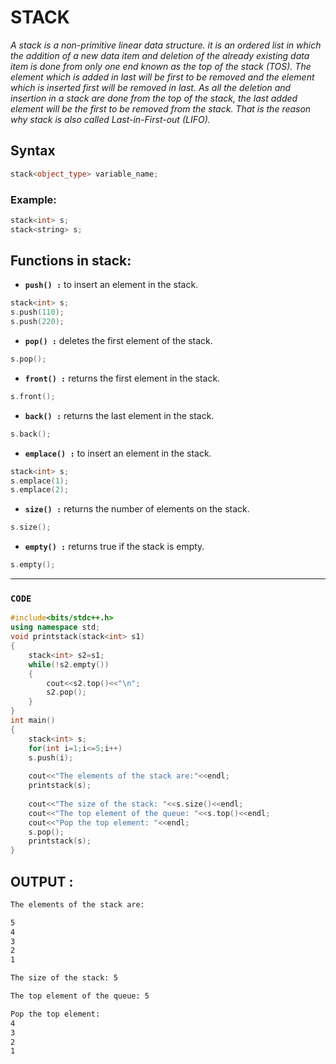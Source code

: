 # **STACK**

*A stack is a non-primitive linear data structure. it is an ordered list in which the addition of a new data item and deletion of the already existing data item is done from only one end known as the top of the stack (TOS). The element which is added in last will be first to be removed and the element which is inserted first will be removed in last. As all the deletion and insertion in a stack are done from the top of the stack, the last added element will be the first to be removed from the stack. That is the reason why stack is also called Last-in-First-out (LIFO).*


## **Syntax** 
```cpp
stack<object_type> variable_name;  
```
### **Example:**
```cpp
stack<int> s;
stack<string> s;
```
## **Functions in stack:**

* **```push() :```** to insert an element in the stack.
```cpp
stack<int> s;
s.push(110);
s.push(220);
```

* **```pop() :```** deletes the first element of the stack.
```cpp
s.pop();
```

* **```front() :```** returns the first element in the stack.
```cpp
s.front();
```

* **```back() :```** returns the last element in the stack.
```cpp
s.back();
```

* **```emplace() :```** to insert an element in the stack.
```cpp
stack<int> s;
s.emplace(1);
s.emplace(2);
```

* **```size() :```** returns the number of elements on the stack.
```cpp
s.size();
```

* **```empty() :```** returns true if the stack is empty.
```cpp
s.empty();
```

<hr>

### **```CODE```**

```cpp
#include<bits/stdc++.h>
using namespace std;
void printstack(stack<int> s1)
{
    stack<int> s2=s1;
    while(!s2.empty())
    {
        cout<<s2.top()<<"\n";
        s2.pop();
    }
}
int main()
{
    stack<int> s;
    for(int i=1;i<=5;i++)
    s.push(i);
    
    cout<<"The elements of the stack are:"<<endl;
    printstack(s);
    
    cout<<"The size of the stack: "<<s.size()<<endl;
    cout<<"The top element of the queue: "<<s.top()<<endl;
    cout<<"Pop the top element: "<<endl;
    s.pop();
    printstack(s);
}
```

## **OUTPUT :**

```txt
The elements of the stack are:

5
4
3
2
1

The size of the stack: 5

The top element of the queue: 5

Pop the top element:
4
3
2
1
```